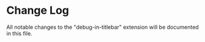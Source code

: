 # Change Log

All notable changes to the "debug-in-titlebar" extension will be documented in this file.

